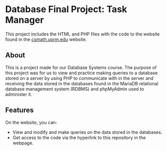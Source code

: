 

# Database Final Project: Task Manager

This project includes the HTML and PHP files with the code to the website found in the [csmath.uprm.edu](https://csmath.uprm.edu/comp4018.php) website.

## About

This is a project made for our Database Systems course. The purpose of this project was for us to view and practice making queries to a database stored on a 
server by using PHP to communicate with in the server and receiving the data stored in the databases found in the MariaDB relational database management system 
(RDBMS) and phpMyAdmin used to administer it.

## Features

On the website, you can:
- View and modify and make queries on the data stored in the databases.
- Get access to the code via the hyperlink to this repository in the webpage.
